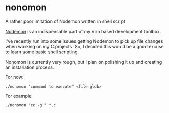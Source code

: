 # nonomon
A rather poor imitation of Nodemon written in shell script

[Nodemon](https://github.com/remy/nodemon) is an indispensable part of my Vim based development toolbox.

I've recently run into some issues getting Nodemon to pick up file changes when working on my C projects. So, I decided this would be a good excuse to learn some basic shell scripting.

Nonomon is currently very rough, but I plan on polishing it up and creating an installation process. 

For now:

```shell
./nonomon "command to execute" <file glob>
```

For example:

```shell
./nonomon "cc -g " *.c
```
